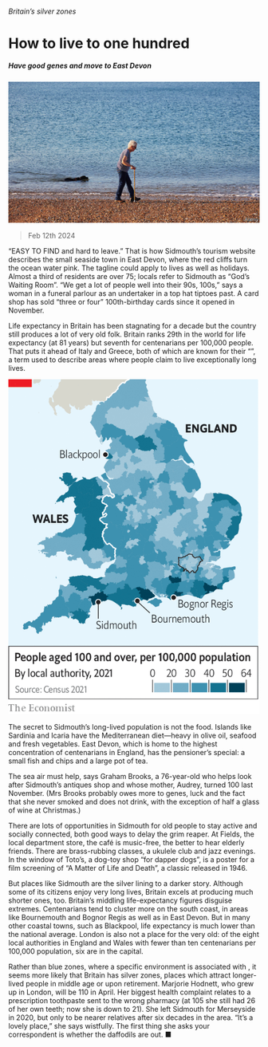 ###### Britain’s silver zones

# How to live to one hundred 

##### Have good genes and move to East Devon 

![image](images/20240217_BRP001.jpg) 

> Feb 12th 2024 

“EASY TO FIND and hard to leave.” That is how Sidmouth’s tourism website describes the small seaside town in East Devon, where the red cliffs turn the ocean water pink. The tagline could apply to lives as well as holidays. Almost a third of residents are over 75; locals refer to Sidmouth as “God’s Waiting Room”. “We get a lot of people well into their 90s, 100s,” says a woman in a funeral parlour as an undertaker in a top hat tiptoes past. A card shop has sold “three or four” 100th-birthday cards since it opened in November. 

Life expectancy in Britain has been stagnating for a decade but the country still produces a lot of very old folk. Britain ranks 29th in the world for life expectancy (at 81 years) but seventh for centenarians per 100,000 people. That puts it ahead of Italy and Greece, both of which are known for their “”, a term used to describe areas where people claim to live exceptionally long lives. 

![image](images/20240217_EPM991.png) 


The secret to Sidmouth’s long-lived population is not the food. Islands like Sardinia and Icaria have the Mediterranean diet—heavy in olive oil, seafood and fresh vegetables. East Devon, which is home to the highest concentration of centenarians in England, has the pensioner’s special: a small fish and chips and a large pot of tea. 

The sea air must help, says Graham Brooks, a 76-year-old who helps look after Sidmouth’s antiques shop and whose mother, Audrey, turned 100 last November. (Mrs Brooks probably owes more to genes, luck and the fact that she never smoked and does not drink, with the exception of half a glass of wine at Christmas.) 

There are lots of opportunities in Sidmouth for old people to stay active and socially connected, both good ways to delay the grim reaper. At Fields, the local department store, the café is music-free, the better to hear elderly friends. There are brass-rubbing classes, a ukulele club and jazz evenings. In the window of Toto’s, a dog-toy shop “for dapper dogs”, is a poster for a film screening of “A Matter of Life and Death”, a classic released in 1946. 

But places like Sidmouth are the silver lining to a darker story. Although some of its citizens enjoy very long lives, Britain excels at producing much shorter ones, too. Britain’s middling life-expectancy figures disguise extremes. Centenarians tend to cluster more on the south coast, in areas like Bournemouth and Bognor Regis as well as in East Devon. But in many other coastal towns, such as Blackpool, life expectancy is much lower than the national average. London is also not a place for the very old: of the eight local authorities in England and Wales with fewer than ten centenarians per 100,000 population, six are in the capital.

Rather than blue zones, where a specific environment is associated with , it seems more likely that Britain has silver zones, places which attract longer-lived people in middle age or upon retirement. Marjorie Hodnett, who grew up in London, will be 110 in April. Her biggest health complaint relates to a prescription toothpaste sent to the wrong pharmacy (at 105 she still had 26 of her own teeth; now she is down to 21). She left Sidmouth for Merseyside in 2020, but only to be nearer relatives after six decades in the area. “It’s a lovely place,” she says wistfully. The first thing she asks your correspondent is whether the daffodils are out. ■


